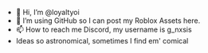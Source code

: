 - 👋 Hi, I’m @loyaltyoi
- 👀 I’m using GitHub so I can post my Roblox Assets here.
- 📫 How to reach me Discord, my username is g_nxsis
- Ideas so astronomical, sometimes I find em' comical

<!---
loyaltyoi/loyaltyoi is a ✨ special ✨ repository because its `README.md` (this file) appears on your GitHub profile.
You can click the Preview link to take a look at your changes.
--->
